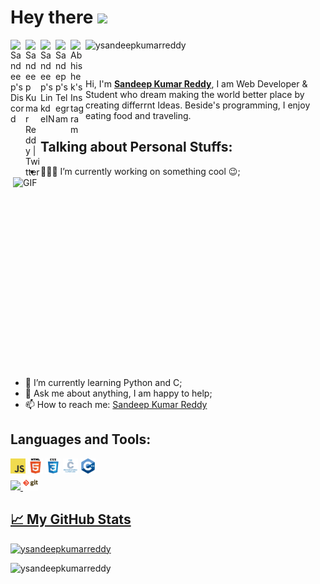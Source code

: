 # Hey there <img src="https://media.giphy.com/media/hvRJCLFzcasrR4ia7z/giphy.gif" width="25px">
<a href="https://discordapp.com/users/671039872458555392/">
  <img align="left" alt="Sandeep's Discord" width="24px" src="https://cdn.jsdelivr.net/npm/simple-icons@v3/icons/discord.svg" />
</a>
<a href="https://twitter.com/iamsandeep">
  <img align="left" alt="Sandeep Kumar Reddy | Twitter" width="24px" src="https://cdn.jsdelivr.net/npm/simple-icons@v3/icons/twitter.svg" />
</a>
<a href="https://www.linkedin.com/in/ysandeepkumarreddy/">
  <img align="left" alt="Sandeep's LinkdeIN" width="24px" src="https://cdn.jsdelivr.net/npm/simple-icons@v3/icons/linkedin.svg" />
</a>
<a href="https://t.me/ysandeepkumarreddy">
  <img align="left" alt="Sandepp's Telegram" width="24px" src="https://cdn.jsdelivr.net/npm/simple-icons@v3/icons/telegram.svg" />
</a>
<a href="https://www.instagram.com/ysandeepkumarreddy/">
  <img align="left" alt="Abhishek's Instagram" width="24px" src="https://cdn.jsdelivr.net/npm/simple-icons@v3/icons/instagram.svg" />
</a>

<p align="left"> <img src="https://komarev.com/ghpvc/?username=ysandeepkumarreddy&label=Profile%20views&color=0e75b6&style=flat" alt="ysandeepkumarreddy" /> </p>

<br/>

Hi, I'm **[Sandeep Kumar Reddy](https://www.ysandeep.me/)**, I am Web Developer & Student who dream making the world better place by creating differrnt Ideas. Beside's programming, I enjoy eating food and traveling.

  <img align="right" alt="GIF" src="https://github.com/abhisheknaiidu/abhisheknaiidu/blob/master/code.gif?raw=true" width="500" height="320" />
  
## Talking about Personal Stuffs:

- 👨🏽‍💻 I’m currently working on something cool :wink:;
- 🌱 I’m currently learning Python and C; 
- 💬 Ask me about anything, I am happy to help;
- 📫 How to reach me: [Sandeep Kumar Reddy](https://www.ysandeep.me/contact)


## Languages and Tools:

<code><img height="24" src="https://raw.githubusercontent.com/github/explore/80688e429a7d4ef2fca1e82350fe8e3517d3494d/topics/javascript/javascript.png"></code>
<code><img height="24" src="https://raw.githubusercontent.com/github/explore/80688e429a7d4ef2fca1e82350fe8e3517d3494d/topics/html/html.png"></code>
<code><img height="24" src="https://raw.githubusercontent.com/github/explore/5c058a388828bb5fde0bcafd4bc867b5bb3f26f3/topics/css/css.png"></code>
<code><img height="24" src="https://raw.githubusercontent.com/github/explore/80688e429a7d4ef2fca1e82350fe8e3517d3494d/topics/c/c.png"></code>
<code><img height="24" src="https://raw.githubusercontent.com/github/explore/80688e429a7d4ef2fca1e82350fe8e3517d3494d/topics/cpp/cpp.png"></code>
<code><a href="https://www.python.org" target="_blank"> <img height="24" src="https://devicons.github.io/devicon/devicon.git/icons/python/python-original.svg"></code>
<code><img height="24" src="https://raw.githubusercontent.com/github/explore/80688e429a7d4ef2fca1e82350fe8e3517d3494d/topics/git/git.png"></code>


## 📈 My GitHub Stats
<p align="left"> <img src="https://github-readme-stats.vercel.app/api?username=ysandeepkumarreddy&show_icons=true&theme=gotham" alt="ysandeepkumarreddy" />
<p><img align="left" src="https://github-readme-stats.vercel.app/api/top-langs?username=ysandeepkumarreddy&show_icons=true&locale=en&layout=compact" alt="ysandeepkumarreddy" />




